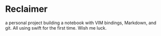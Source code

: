 # Reclaimer
a personal project building a notebook with VIM bindings, Markdown, and git. All using swift for the first time. Wish me luck.
